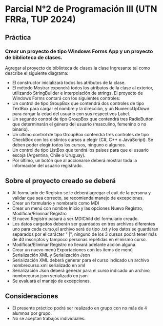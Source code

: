 # Parcial N°2 de Programación III (UTN FRRa, TUP 2024)

## Práctica
### Crear un proyecto de tipo Windows Forms App y un proyecto de biblioteca de clases.
Agregar al proyecto de biblioteca de clases la clase Ingresante tal como describe el siguiente
diagrama:
- El constructor inicializará todos los atributos de la clase.
- El método Mostrar expondrá todos los atributos de la clase al exterior, utilizando
StringBuilder e interpolación de strings.
El proyecto de Windows Forms contará con los siguientes controles:
- Un control de tipo GroupBox que contendrá dos controles de tipo TextBox para
cargar el nombre y la dirección, y un NumericUpDown para cargar la edad del usuario
con sus respectivos Label.
- Un segundo control de tipo GroupBox que contendrá tres RadioButton que
determinarán el género del usuario (masculino, femenino o no binario).
- Un último control de tipo GroupBox contendrá tres controles de tipo CheckBox con
los distintos cursos a elegir (C#, C++ o JavaScript). Se deben poder elegir todos los
cursos, ninguno o algunos.
- Un control de tipo ListBox que tendrá los paises para que el usuario escoja
(Argentina, Chile o Uruguay).
- Por último, un botón que al accionarse deberá mostrar toda la información del
usuario registrado.

## Sobre el proyecto creado se deberá
- Al formulario de Registro se le deberá agregar el cuit de la persona y validar que sea
correcto, se recomienda manejo de excepciones.
- Crear un formulario y nombrarlo como MDI
- Crear un menú con nombre Inicio y las opciones Nuevo Registro, Modificar/Eliminar
Registro
- El nuevo Registro pasará a ser MDIChild del formulario creado.
- Los datos cargados deberán ser guardados en tres archivos diferentes uno para cada
curso,el archivo será de tipo .txt y los datos se guardaran separados por el carácter "
|", ninguno de los 3 cursos podrá tener más de 40 inscriptos y tampoco personas
repetidas en el mismo curso.
- Modificar/Eliminar Registro no llevará adelante acción alguna.
- Crear un nuevo menú Exportaciones con los items de menú Serialización XML y
Serialización Json
- Serialización XML deberá generar para el curso indicado un archivo nombrecurso.xml
serializado en xml
- Serialización Json deberá generar para el curso indicado un archivo nombrecurso.json
serializado en json
- Se evaluará el manejo de excepciones.
## Consideraciones 
- El presente práctico podrá ser realizado en grupo con no más de 4 alumnos por
grupo.
- No se aceptan trabajos individuales.